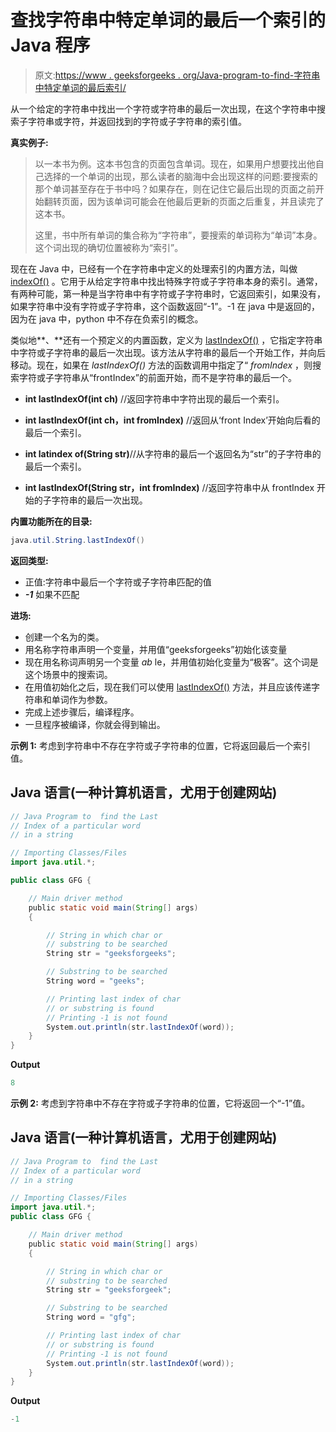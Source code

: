 # 查找字符串中特定单词的最后一个索引的 Java 程序

> 原文:[https://www . geeksforgeeks . org/Java-program-to-find-字符串中特定单词的最后索引/](https://www.geeksforgeeks.org/java-program-to-find-the-last-index-of-a-particular-word-in-a-string/)

从一个给定的字符串中找出一个字符或字符串的最后一次出现，在这个字符串中搜索子字符串或字符，并返回找到的字符或子字符串的索引值。

**真实例子:**

> 以一本书为例。这本书包含的页面包含单词。现在，如果用户想要找出他自己选择的一个单词的出现，那么读者的脑海中会出现这样的问题:要搜索的那个单词甚至存在于书中吗？如果存在，则在记住它最后出现的页面之前开始翻转页面，因为该单词可能会在他最后更新的页面之后重复，并且读完了这本书。
> 
> 这里，书中所有单词的集合称为“字符串”，要搜索的单词称为“单词”本身。这个词出现的确切位置被称为“索引”。

现在在 Java 中，已经有一个在字符串中定义的处理索引的内置方法，叫做 [indexOf()](https://www.geeksforgeeks.org/java-string-indexof/) 。它用于从给定字符串中找出特殊字符或子字符串本身的索引。通常，有两种可能，第一种是当字符串中有字符或子字符串时，它返回索引，如果没有，如果字符串中没有字符或子字符串，这个函数返回“-1”。-1 在 java 中是返回的，因为在 java 中，python 中不存在负索引的概念。

类似地**、**还有一个预定义的内置函数，定义为 [lastIndexOf()](https://www.geeksforgeeks.org/java-lang-string-lastindexof-method/) ，它指定字符串中字符或子字符串的最后一次出现。该方法从字符串的最后一个开始工作，并向后移动。现在，如果在 *lastIndexOf()* 方法的函数调用中指定了“ *fromIndex* ，则搜索字符或子字符串从“frontIndex”的前面开始，而不是字符串的最后一个。

*   **int lastIndexOf(int ch)** //返回字符串中字符出现的最后一个索引。

*   **int lastIndexOf(int ch，int fromIndex)** //返回从‘front Index’开始向后看的最后一个索引。

*   **int latindex of(String str)**//从字符串的最后一个返回名为“str”的子字符串的最后一个索引。

*   **int lastIndexOf(String str，int fromIndex)** //返回字符串中从 frontIndex 开始的子字符串的最后一次出现。

**内置功能所在的目录:**

```java
java.util.String.lastIndexOf()

```

**返回类型:**

*   正值:字符串中最后一个字符或子字符串匹配的值
*   ***-1*** 如果不匹配

**进场:**

*   创建一个名为的类。
*   用名称字符串声明一个变量，并用值“geeksforgeeks”初始化该变量
*   现在用名称词声明另一个变量 *ab* le，并用值初始化变量为“极客”。这个词是这个场景中的搜索词。
*   在用值初始化之后，现在我们可以使用 [lastIndexOf()](https://www.geeksforgeeks.org/java-lang-string-lastindexof-method/) 方法，并且应该传递字符串和单词作为参数。
*   完成上述步骤后，编译程序。
*   一旦程序被编译，你就会得到输出。

**示例 1:** 考虑到字符串中不存在字符或子字符串的位置，它将返回最后一个索引值。

## Java 语言(一种计算机语言，尤用于创建网站)

```java
// Java Program to  find the Last 
// Index of a particular word 
// in a string

// Importing Classes/Files
import java.util.*;

public class GFG {

    // Main driver method
    public static void main(String[] args)
    {

        // String in which char or
        // substring to be searched
        String str = "geeksforgeeks";

        // Substring to be searched
        String word = "geeks";

        // Printing last index of char
        // or substring is found
        // Printing -1 is not found
        System.out.println(str.lastIndexOf(word));
    }
}
```

**Output**

```java
8
```

**示例 2:** 考虑到字符串中不存在字符或子字符串的位置，它将返回一个“-1”值。

## Java 语言(一种计算机语言，尤用于创建网站)

```java
// Java Program to  find the Last
// Index of a particular word 
// in a string

// Importing Classes/Files
import java.util.*;
public class GFG {

    // Main driver method
    public static void main(String[] args)
    {

        // String in which char or 
        // substring to be searched
        String str = "geeksforgeek";

        // Substring to be searched
        String word = "gfg";

        // Printing last index of char 
        // or substring is found
        // Printing -1 is not found
        System.out.println(str.lastIndexOf(word));
    }
}
```

**Output**

```java
-1
```